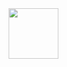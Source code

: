 
<div id="header" align="center">
  <img src="https://media3.giphy.com/media/du3J3cXyzhj75IOgvA/giphy.gif?cid=ecf05e47phys4do00wh7pnem129w7kola42wnzi8ju2ghq06&rid=giphy.gif&ct=g" width="100"/>
</div>